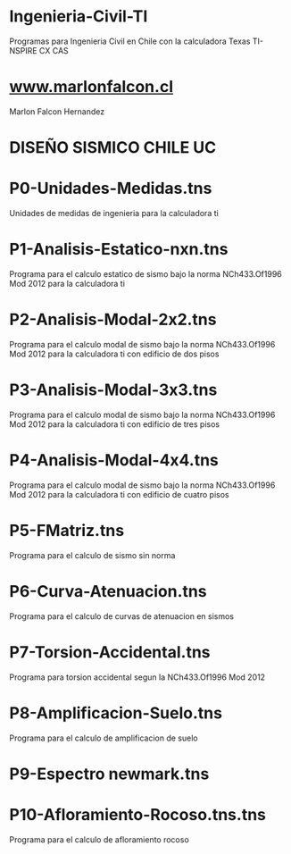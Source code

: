 # Ingenieria-Civil-TI
Programas para Ingenieria Civil en Chile con la calculadora Texas TI-NSPIRE CX CAS

# www.marlonfalcon.cl
Marlon Falcon Hernandez

# DISEÑO SISMICO CHILE UC

#  P0-Unidades-Medidas.tns
Unidades de medidas de ingenieria para la calculadora ti

#  P1-Analisis-Estatico-nxn.tns
Programa para el calculo estatico de sismo bajo la norma NCh433.Of1996 Mod 2012 para la calculadora ti

#  P2-Analisis-Modal-2x2.tns
Programa para el calculo modal de sismo bajo la norma NCh433.Of1996 Mod 2012 para la calculadora ti con edificio de dos pisos

#  P3-Analisis-Modal-3x3.tns
Programa para el calculo modal de sismo bajo la norma NCh433.Of1996 Mod 2012 para la calculadora ti con edificio de tres pisos

#  P4-Analisis-Modal-4x4.tns
Programa para el calculo modal de sismo bajo la norma NCh433.Of1996 Mod 2012 para la calculadora ti con edificio de cuatro pisos

#  P5-FMatriz.tns
Programa para el calculo de sismo sin norma

# P6-Curva-Atenuacion.tns
Programa para el calculo de curvas de atenuacion en sismos

#  P7-Torsion-Accidental.tns
Programa para torsion accidental segun la NCh433.Of1996 Mod 2012

#  P8-Amplificacion-Suelo.tns
Programa para el calculo de amplificacion de suelo

#  P9-Espectro newmark.tns


#  P10-Afloramiento-Rocoso.tns.tns
Programa para el calculo de afloramiento rocoso
